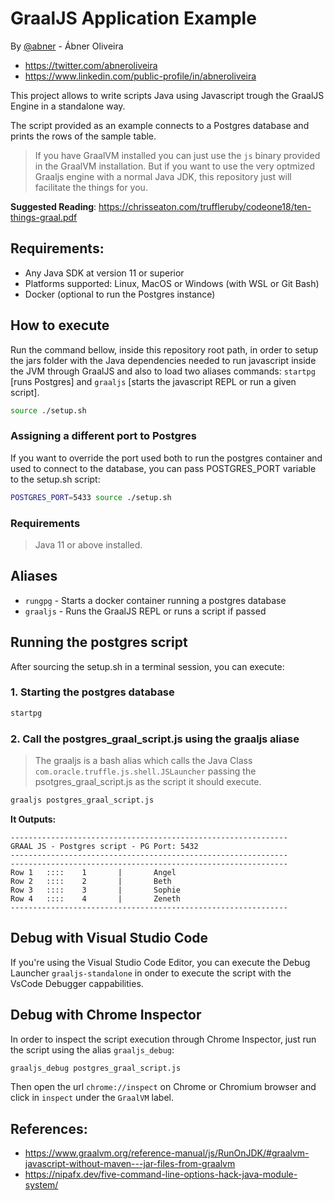 # GraalJS Application Example

By [@abner](@abner) - Ábner Oliveira

* https://twitter.com/abneroliveira
* https://www.linkedin.com/public-profile/in/abneroliveira

This project allows to write scripts Java using Javascript
trough the GraalJS Engine in a standalone way.

The script provided as an example connects to a Postgres database and prints the rows of the sample table.

> If you have GraalVM installed you can just use the `js` binary provided in the GraalVM installation. But if you want to use the very optmized Graaljs engine with a normal Java JDK, this repository just will facilitate the things for you.

**Suggested Reading**: https://chrisseaton.com/truffleruby/codeone18/ten-things-graal.pdf

## Requirements:

* Any Java SDK at version 11 or superior
* Platforms supported: Linux, MacOS or Windows (with WSL or Git Bash)
* Docker (optional to run the Postgres instance)

## How to execute

Run the command bellow, inside this repository root path, in order to setup the jars folder with the Java dependencies needed to run javascript inside the JVM through GraalJS and also to load two aliases commands: `startpg` [runs Postgres] and `graaljs` [starts the javascript REPL or run a given script].


```bash
source ./setup.sh
```

### Assigning a different port to Postgres

If you want to override the port used both to run the postgres container and used to connect to the database, you can pass
POSTGRES_PORT variable to the setup.sh script:

```bash
POSTGRES_PORT=5433 source ./setup.sh
```

### Requirements

> Java 11 or above installed.

## Aliases

* `rungpg`  - Starts a docker container running a postgres  database
* `graaljs` - Runs the GraalJS REPL or runs a script if passed



## Running the postgres script

After sourcing the setup.sh in a terminal session, you can execute:

### 1. Starting the postgres database

```bash
startpg
```

### 2. Call the postgres_graal_script.js using the graaljs aliase

> The graaljs is a bash alias which calls the Java Class `com.oracle.truffle.js.shell.JSLauncher` passing the psotgres_graal_script.js as the
script it should execute.


```bash
graaljs postgres_graal_script.js
```

**It Outputs:**

```
--------------------------------------------------------------
GRAAL JS - Postgres script - PG Port: 5432
--------------------------------------------------------------
--------------------------------------------------------------
Row 1   ::::    1       |       Angel
Row 2   ::::    2       |       Beth
Row 3   ::::    3       |       Sophie
Row 4   ::::    4       |       Zeneth
--------------------------------------------------------------
```

## Debug with Visual Studio Code

If you're using the Visual Studio Code Editor, you can execute the Debug Launcher `graaljs-standalone` in onder
to execute the script with the VsCode Debugger cappabilities.

## Debug with Chrome Inspector

In order to inspect the script execution through Chrome Inspector, just run the script using the alias `graaljs_debug`:

```bash
graaljs_debug postgres_graal_script.js
```

Then open the url `chrome://inspect` on Chrome or Chromium browser and click in `inspect` under the `GraalVM` label.




## References:

* https://www.graalvm.org/reference-manual/js/RunOnJDK/#graalvm-javascript-without-maven---jar-files-from-graalvm
* https://nipafx.dev/five-command-line-options-hack-java-module-system/
